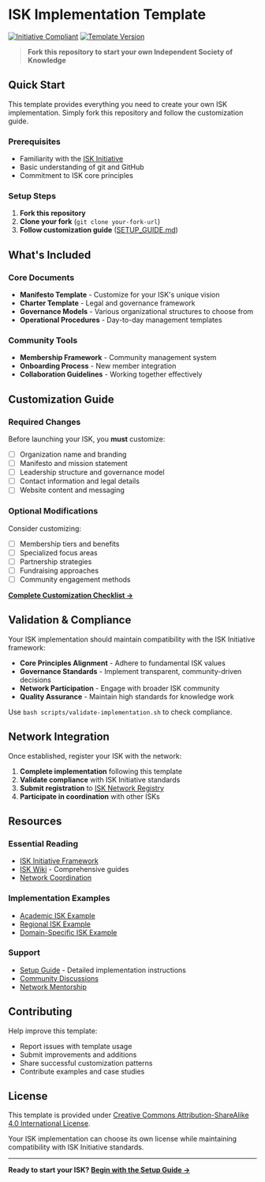 # ISK Implementation Template

[![Initiative Compliant](https://img.shields.io/badge/ISK-Initiative%20Compliant-green)](https://github.com/isk-initiative)
[![Template Version](https://img.shields.io/badge/Template-v1.0.0-blue)]()

> **Fork this repository to start your own Independent Society of Knowledge**

## Quick Start

This template provides everything you need to create your own ISK implementation. Simply fork this repository and follow the customization guide.

### Prerequisites
- Familiarity with the [ISK Initiative](https://github.com/initiative)
- Basic understanding of git and GitHub
- Commitment to ISK core principles

### Setup Steps
1. **Fork this repository**
2. **Clone your fork** (`git clone your-fork-url`)
3. **Follow customization guide** ([SETUP_GUIDE.md](SETUP_GUIDE.md))

## What's Included

### Core Documents
- **Manifesto Template** - Customize for your ISK's unique vision
- **Charter Template** - Legal and governance framework
- **Governance Models** - Various organizational structures to choose from
- **Operational Procedures** - Day-to-day management templates
### Community Tools
- **Membership Framework** - Community management system
- **Onboarding Process** - New member integration
- **Collaboration Guidelines** - Working together effectively

## Customization Guide

### Required Changes
Before launching your ISK, you **must** customize:
- [ ] Organization name and branding
- [ ] Manifesto and mission statement  
- [ ] Leadership structure and governance model
- [ ] Contact information and legal details
- [ ] Website content and messaging

### Optional Modifications
Consider customizing:
- [ ] Membership tiers and benefits
- [ ] Specialized focus areas
- [ ] Partnership strategies
- [ ] Fundraising approaches
- [ ] Community engagement methods

**[Complete Customization Checklist →](customization/customization-checklist.md)**

## Validation & Compliance

Your ISK implementation should maintain compatibility with the ISK Initiative framework:

- **Core Principles Alignment** - Adhere to fundamental ISK values
- **Governance Standards** - Implement transparent, community-driven decisions
- **Network Participation** - Engage with broader ISK community
- **Quality Assurance** - Maintain high standards for knowledge work

Use `bash scripts/validate-implementation.sh` to check compliance.

## Network Integration

Once established, register your ISK with the network:

1. **Complete implementation** following this template
2. **Validate compliance** with ISK Initiative standards  
3. **Submit registration** to [ISK Network Registry](https://github.com/isk-network)
4. **Participate in coordination** with other ISKs

## Resources

### Essential Reading
- [ISK Initiative Framework](https://github.com/isk-initiative)
- [ISK Wiki](https://github.com/isk-wiki) - Comprehensive guides
- [Network Coordination](https://github.com/isk-network)

### Implementation Examples
- [Academic ISK Example](examples/academic-isk-example/)
- [Regional ISK Example](examples/regional-isk-example/)  
- [Domain-Specific ISK Example](examples/domain-specific-isk-example/)

### Support
- [Setup Guide](SETUP_GUIDE.md) - Detailed implementation instructions
- [Community Discussions](https://github.com/isk-initiative/discussions)
- [Network Mentorship](https://github.com/isk-network/support)

## Contributing

Help improve this template:
- Report issues with template usage
- Submit improvements and additions
- Share successful customization patterns
- Contribute examples and case studies

## License

This template is provided under [Creative Commons Attribution-ShareAlike 4.0 International License](http://creativecommons.org/licenses/by-sa/4.0/).

Your ISK implementation can choose its own license while maintaining compatibility with ISK Initiative standards.

---

**Ready to start your ISK? [Begin with the Setup Guide →](SETUP_GUIDE.md)**
